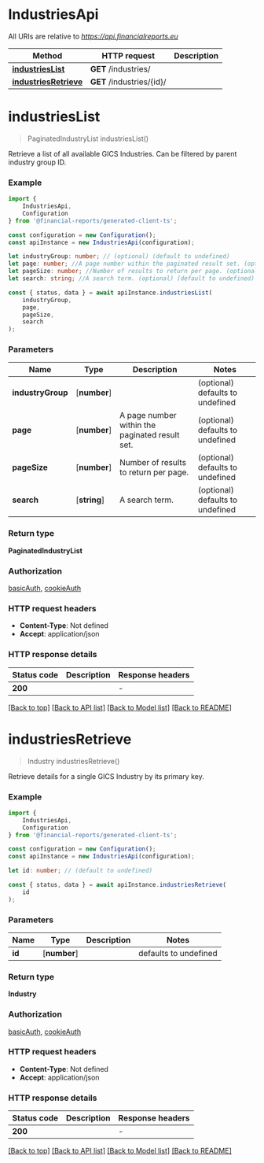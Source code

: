 # IndustriesApi

All URIs are relative to *https://api.financialreports.eu*

|Method | HTTP request | Description|
|------------- | ------------- | -------------|
|[**industriesList**](#industrieslist) | **GET** /industries/ | |
|[**industriesRetrieve**](#industriesretrieve) | **GET** /industries/{id}/ | |

# **industriesList**
> PaginatedIndustryList industriesList()

Retrieve a list of all available GICS Industries. Can be filtered by parent industry group ID.

### Example

```typescript
import {
    IndustriesApi,
    Configuration
} from '@financial-reports/generated-client-ts';

const configuration = new Configuration();
const apiInstance = new IndustriesApi(configuration);

let industryGroup: number; // (optional) (default to undefined)
let page: number; //A page number within the paginated result set. (optional) (default to undefined)
let pageSize: number; //Number of results to return per page. (optional) (default to undefined)
let search: string; //A search term. (optional) (default to undefined)

const { status, data } = await apiInstance.industriesList(
    industryGroup,
    page,
    pageSize,
    search
);
```

### Parameters

|Name | Type | Description  | Notes|
|------------- | ------------- | ------------- | -------------|
| **industryGroup** | [**number**] |  | (optional) defaults to undefined|
| **page** | [**number**] | A page number within the paginated result set. | (optional) defaults to undefined|
| **pageSize** | [**number**] | Number of results to return per page. | (optional) defaults to undefined|
| **search** | [**string**] | A search term. | (optional) defaults to undefined|


### Return type

**PaginatedIndustryList**

### Authorization

[basicAuth](../README.md#basicAuth), [cookieAuth](../README.md#cookieAuth)

### HTTP request headers

 - **Content-Type**: Not defined
 - **Accept**: application/json


### HTTP response details
| Status code | Description | Response headers |
|-------------|-------------|------------------|
|**200** |  |  -  |

[[Back to top]](#) [[Back to API list]](../README.md#documentation-for-api-endpoints) [[Back to Model list]](../README.md#documentation-for-models) [[Back to README]](../README.md)

# **industriesRetrieve**
> Industry industriesRetrieve()

Retrieve details for a single GICS Industry by its primary key.

### Example

```typescript
import {
    IndustriesApi,
    Configuration
} from '@financial-reports/generated-client-ts';

const configuration = new Configuration();
const apiInstance = new IndustriesApi(configuration);

let id: number; // (default to undefined)

const { status, data } = await apiInstance.industriesRetrieve(
    id
);
```

### Parameters

|Name | Type | Description  | Notes|
|------------- | ------------- | ------------- | -------------|
| **id** | [**number**] |  | defaults to undefined|


### Return type

**Industry**

### Authorization

[basicAuth](../README.md#basicAuth), [cookieAuth](../README.md#cookieAuth)

### HTTP request headers

 - **Content-Type**: Not defined
 - **Accept**: application/json


### HTTP response details
| Status code | Description | Response headers |
|-------------|-------------|------------------|
|**200** |  |  -  |

[[Back to top]](#) [[Back to API list]](../README.md#documentation-for-api-endpoints) [[Back to Model list]](../README.md#documentation-for-models) [[Back to README]](../README.md)

